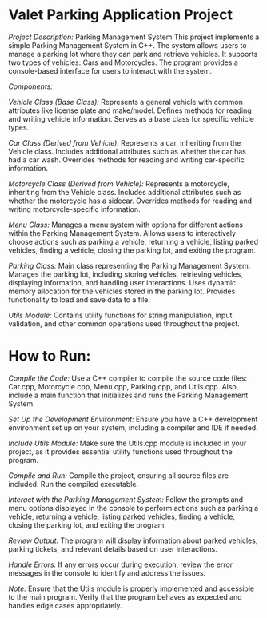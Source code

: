 # Valet Parking Application Project

*Project Description:* Parking Management System
This project implements a simple Parking Management System in C++. The system allows users to manage a parking lot where they can park and retrieve vehicles. It supports two types of vehicles: Cars and Motorcycles. 
The program provides a console-based interface for users to interact with the system.

*Components:*

*Vehicle Class (Base Class):*
Represents a general vehicle with common attributes like license plate and make/model.
Defines methods for reading and writing vehicle information.
Serves as a base class for specific vehicle types.

*Car Class (Derived from Vehicle):*
Represents a car, inheriting from the Vehicle class.
Includes additional attributes such as whether the car has had a car wash.
Overrides methods for reading and writing car-specific information.

*Motorcycle Class (Derived from Vehicle):*
Represents a motorcycle, inheriting from the Vehicle class.
Includes additional attributes such as whether the motorcycle has a sidecar.
Overrides methods for reading and writing motorcycle-specific information.

*Menu Class:*
Manages a menu system with options for different actions within the Parking Management System.
Allows users to interactively choose actions such as parking a vehicle, returning a vehicle, listing parked vehicles, finding a vehicle, closing the parking lot, and exiting the program.

*Parking Class:*
Main class representing the Parking Management System.
Manages the parking lot, including storing vehicles, retrieving vehicles, displaying information, and handling user interactions.
Uses dynamic memory allocation for the vehicles stored in the parking lot.
Provides functionality to load and save data to a file.

*Utils Module:*
Contains utility functions for string manipulation, input validation, and other common operations used throughout the project.

# How to Run:

*Compile the Code:*
Use a C++ compiler to compile the source code files: Car.cpp, Motorcycle.cpp, Menu.cpp, Parking.cpp, and Utils.cpp. Also, include a main function that initializes and runs the Parking Management System.

*Set Up the Development Environment:*
Ensure you have a C++ development environment set up on your system, including a compiler and IDE if needed.

*Include Utils Module:*
Make sure the Utils.cpp module is included in your project, as it provides essential utility functions used throughout the program.

*Compile and Run:*
Compile the project, ensuring all source files are included.
Run the compiled executable.

*Interact with the Parking Management System:*
Follow the prompts and menu options displayed in the console to perform actions such as parking a vehicle, returning a vehicle, listing parked vehicles, finding a vehicle, closing the parking lot, and exiting the program.

*Review Output:*
The program will display information about parked vehicles, parking tickets, and relevant details based on user interactions.

*Handle Errors:*
If any errors occur during execution, review the error messages in the console to identify and address the issues.

*Note:* Ensure that the Utils module is properly implemented and accessible to the main program.
Verify that the program behaves as expected and handles edge cases appropriately.
